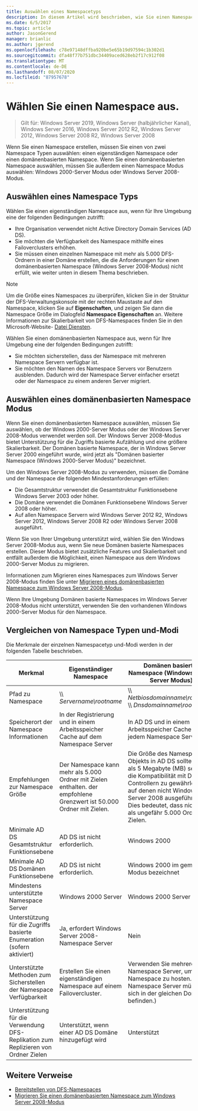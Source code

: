 ```yaml
---
title: Auswählen eines Namespacetyps
description: In diesem Artikel wird beschrieben, wie Sie einen Namespace-Typ auswählen.
ms.date: 6/5/2017
ms.topic: article
author: JasonGerend
manager: brianlic
ms.author: jgerend
ms.openlocfilehash: c78e97148dffba920be5e65b19d97594c1b302d1
ms.sourcegitcommit: dfa48f77b751dbc34409aced628eb2f17c912f08
ms.translationtype: MT
ms.contentlocale: de-DE
ms.lasthandoff: 08/07/2020
ms.locfileid: "87957678"
---
```

# <a name="choose-a-namespace-type"></a>Wählen Sie einen Namespace aus.

> Gilt für: Windows Server 2019, Windows Server (halbjährlicher Kanal), Windows Server 2016, Windows Server 2012 R2, Windows Server 2012, Windows Server 2008 R2, Windows Server 2008

Wenn Sie einen Namespace erstellen, müssen Sie einen von zwei Namespace Typen auswählen: einen eigenständigen Namespace oder einen domänenbasierten Namespace. Wenn Sie einen domänenbasierten Namespace auswählen, müssen Sie außerdem einen Namespace Modus auswählen: Windows 2000-Server Modus oder Windows Server 2008-Modus.

## <a name="choosing-a-namespace-type"></a>Auswählen eines Namespace Typs

Wählen Sie einen eigenständigen Namespace aus, wenn für Ihre Umgebung eine der folgenden Bedingungen zutrifft:

-   Ihre Organisation verwendet nicht Active Directory Domain Services (AD DS).
-   Sie möchten die Verfügbarkeit des Namespace mithilfe eines Failoverclusters erhöhen.
-   Sie müssen einen einzelnen Namespace mit mehr als 5.000 DFS-Ordnern in einer Domäne erstellen, die die Anforderungen für einen domänenbasierten Namespace (Windows Server 2008-Modus) nicht erfüllt, wie weiter unten in diesem Thema beschrieben.

> [!NOTE]
> Um die Größe eines Namespaces zu überprüfen, klicken Sie in der Struktur der DFS-Verwaltungskonsole mit der rechten Maustaste auf den Namespace, klicken Sie auf **Eigenschaften**, und zeigen Sie dann die Namespace Größe im Dialogfeld **Namespace Eigenschaften** an. Weitere Informationen zur Skalierbarkeit von DFS-Namespaces finden Sie in den Microsoft-Website- [Datei Diensten](/previous-versions/windows/it-pro/windows-server-2008-R2-and-2008/cc771548(v=ws.10)).

Wählen Sie einen domänenbasierten Namespace aus, wenn für Ihre Umgebung eine der folgenden Bedingungen zutrifft:

-   Sie möchten sicherstellen, dass der Namespace mit mehreren Namespace Servern verfügbar ist.
-   Sie möchten den Namen des Namespace Servers vor Benutzern ausblenden. Dadurch wird der Namespace Server einfacher ersetzt oder der Namespace zu einem anderen Server migriert.

## <a name="choosing-a-domain-based-namespace-mode"></a>Auswählen eines domänenbasierten Namespace Modus

Wenn Sie einen domänenbasierten Namespace auswählen, müssen Sie auswählen, ob der Windows 2000-Server Modus oder der Windows Server 2008-Modus verwendet werden soll. Der Windows Server 2008-Modus bietet Unterstützung für die Zugriffs basierte Aufzählung und eine größere Skalierbarkeit. Der Domänen basierte Namespace, der in Windows Server Server 2000 eingeführt wurde, wird jetzt als "Domänen basierter Namespace (Windows 2000-Server Modus)" bezeichnet.

Um den Windows Server 2008-Modus zu verwenden, müssen die Domäne und der Namespace die folgenden Mindestanforderungen erfüllen:

-   Die Gesamtstruktur verwendet die Gesamtstruktur Funktionsebene Windows Server 2003 oder höher.
-   Die Domäne verwendet die Domänen Funktionsebene Windows Server 2008 oder höher.
-   Auf allen Namespace Servern wird Windows Server 2012 R2, Windows Server 2012, Windows Server 2008 R2 oder Windows Server 2008 ausgeführt.

Wenn Sie von Ihrer Umgebung unterstützt wird, wählen Sie den Windows Server 2008-Modus aus, wenn Sie neue Domänen basierte Namespaces erstellen. Dieser Modus bietet zusätzliche Features und Skalierbarkeit und entfällt außerdem die Möglichkeit, einen Namespace aus dem Windows 2000-Server Modus zu migrieren.

Informationen zum Migrieren eines Namespaces zum Windows Server 2008-Modus finden Sie unter [Migrieren eines domänenbasierten Namespace zum Windows Server 2008-Modus](migrate-a-domain-based-namespace-to-windows-server-2008-mode.md).

Wenn Ihre Umgebung Domänen basierte Namespaces im Windows Server 2008-Modus nicht unterstützt, verwenden Sie den vorhandenen Windows 2000-Server Modus für den Namespace.

## <a name="comparing-namespace-types-and-modes"></a>Vergleichen von Namespace Typen und-Modi

Die Merkmale der einzelnen Namespacetyp und-Modi werden in der folgenden Tabelle beschrieben.

|Merkmal|Eigenständiger Namespace|Domänen basierter Namespace (Windows 2000-Server Modus) |Domänen basierter Namespace (Windows Server 2008-Modus) |
|---|---|---|---|
|Pfad zu Namespace|\\\ *Servername\rootname* |\\\ *Netbiosdomainname\rootname* <br />\\\ *Dnsdomainname\rootname*|\\\ *Netbiosdomainname\rootname* <br /> \\\ *Dnsdomainname\rootname*|
|Speicherort der Namespace Informationen|In der Registrierung und in einem Arbeitsspeicher Cache auf dem Namespace Server|In AD DS und in einem Arbeitsspeicher Cache auf jedem Namespace Server|In AD DS und in einem Arbeitsspeicher Cache auf jedem Namespace Server|
|Empfehlungen zur Namespace Größe|Der Namespace kann mehr als 5.000 Ordner mit Zielen enthalten. der empfohlene Grenzwert ist 50.000 Ordner mit Zielen.|Die Größe des Namespace Objekts in AD DS sollte kleiner als 5 Megabyte (MB) sein, um die Kompatibilität mit Domänen Controllern zu gewährleisten, auf denen nicht Windows Server 2008 ausgeführt wird. Dies bedeutet, dass nicht mehr als ungefähr 5.000 Ordner mit Zielen.|Der Namespace kann mehr als 5.000 Ordner mit Zielen enthalten. der empfohlene Grenzwert ist 50.000 Ordner mit Zielen. |
|Minimale AD DS Gesamtstruktur Funktionsebene|AD DS ist nicht erforderlich.|Windows 2000|Windows Server 2003|
|Minimale AD DS Domänen Funktionsebene|AD DS ist nicht erforderlich.|Windows 2000 im gemischten Modus bezeichnet|WindowsServer 2008|
|Mindestens unterstützte Namespace Server|Windows 2000 Server|Windows 2000 Server|WindowsServer 2008|
|Unterstützung für die Zugriffs basierte Enumeration (sofern aktiviert)|Ja, erfordert Windows Server 2008-Namespace Server|Nein|Ja|
|Unterstützte Methoden zum Sicherstellen der Namespace Verfügbarkeit|Erstellen Sie einen eigenständigen Namespace auf einem Failovercluster.|Verwenden Sie mehrere Namespace Server, um den Namespace zu hosten. (Die Namespace Server müssen sich in der gleichen Domäne befinden.)|Verwenden Sie mehrere Namespace Server, um den Namespace zu hosten. (Die Namespace Server müssen sich in der gleichen Domäne befinden.)|
|Unterstützung für die Verwendung DFS-Replikation zum Replizieren von Ordner Zielen|Unterstützt, wenn einer AD DS Domäne hinzugefügt wird|Unterstützt|Unterstützt|

## <a name="additional-references"></a>Weitere Verweise

-   [Bereitstellen von DFS-Namespaces](deploying-dfs-namespaces.md)
-   [Migrieren Sie einen domänenbasierten Namespace zum Windows Server 2008-Modus](migrate-a-domain-based-namespace-to-windows-server-2008-mode.md)

